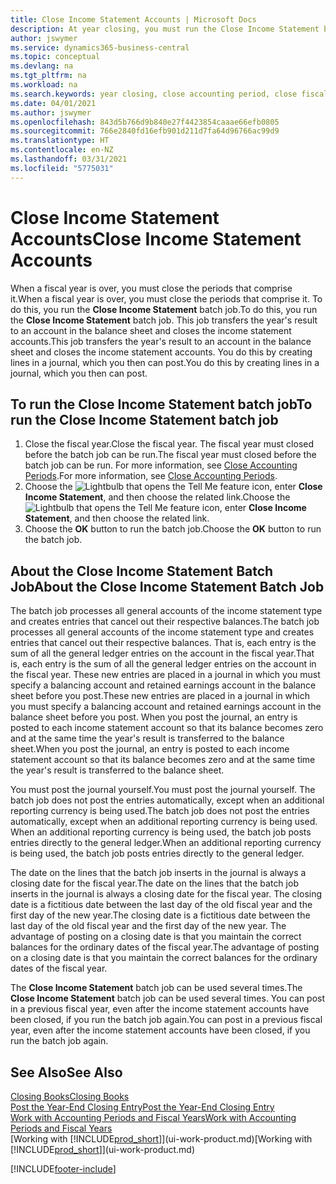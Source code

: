 ```yaml
---
title: Close Income Statement Accounts | Microsoft Docs
description: At year closing, you must run the Close Income Statement batch job to close the accounting periods that make up the fiscal year.
author: jswymer
ms.service: dynamics365-business-central
ms.topic: conceptual
ms.devlang: na
ms.tgt_pltfrm: na
ms.workload: na
ms.search.keywords: year closing, close accounting period, close fiscal year, bank account detailed trial balance
ms.date: 04/01/2021
ms.author: jswymer
ms.openlocfilehash: 843d5b766d9b840e27f4423854caaae66efb0805
ms.sourcegitcommit: 766e2840fd16efb901d211d7fa64d96766ac99d9
ms.translationtype: HT
ms.contentlocale: en-NZ
ms.lasthandoff: 03/31/2021
ms.locfileid: "5775031"
---
```

# <a name="close-income-statement-accounts"></a><span data-ttu-id="b2d9e-103">Close Income Statement Accounts</span><span class="sxs-lookup"><span data-stu-id="b2d9e-103">Close Income Statement Accounts</span></span>
<span data-ttu-id="b2d9e-104">When a fiscal year is over, you must close the periods that comprise it.</span><span class="sxs-lookup"><span data-stu-id="b2d9e-104">When a fiscal year is over, you must close the periods that comprise it.</span></span> <span data-ttu-id="b2d9e-105">To do this, you run the **Close Income Statement** batch job.</span><span class="sxs-lookup"><span data-stu-id="b2d9e-105">To do this, you run the **Close Income Statement** batch job.</span></span> <span data-ttu-id="b2d9e-106">This job transfers the year's result to an account in the balance sheet and closes the income statement accounts.</span><span class="sxs-lookup"><span data-stu-id="b2d9e-106">This job transfers the year's result to an account in the balance sheet and closes the income statement accounts.</span></span> <span data-ttu-id="b2d9e-107">You do this by creating lines in a journal, which you then can post.</span><span class="sxs-lookup"><span data-stu-id="b2d9e-107">You do this by creating lines in a journal, which you then can post.</span></span>

## <a name="to-run-the-close-income-statement-batch-job"></a><span data-ttu-id="b2d9e-108">To run the Close Income Statement batch job</span><span class="sxs-lookup"><span data-stu-id="b2d9e-108">To run the Close Income Statement batch job</span></span>
1. <span data-ttu-id="b2d9e-109">Close the fiscal year.</span><span class="sxs-lookup"><span data-stu-id="b2d9e-109">Close the fiscal year.</span></span> <span data-ttu-id="b2d9e-110">The fiscal year must closed before the batch job can be run.</span><span class="sxs-lookup"><span data-stu-id="b2d9e-110">The fiscal year must closed before the batch job can be run.</span></span> <span data-ttu-id="b2d9e-111">For more information, see [Close Accounting Periods](year-close-account-periods.md).</span><span class="sxs-lookup"><span data-stu-id="b2d9e-111">For more information, see [Close Accounting Periods](year-close-account-periods.md).</span></span>
2. <span data-ttu-id="b2d9e-112">Choose the ![Lightbulb that opens the Tell Me feature](media/ui-search/search_small.png "Tell me what you want to do") icon, enter **Close Income Statement**, and then choose the related link.</span><span class="sxs-lookup"><span data-stu-id="b2d9e-112">Choose the ![Lightbulb that opens the Tell Me feature](media/ui-search/search_small.png "Tell me what you want to do") icon, enter **Close Income Statement**, and then choose the related link.</span></span>
3. <span data-ttu-id="b2d9e-113">Choose the **OK** button to run the batch job.</span><span class="sxs-lookup"><span data-stu-id="b2d9e-113">Choose the **OK** button to run the batch job.</span></span>

## <a name="about-the-close-income-statement-batch-job"></a><span data-ttu-id="b2d9e-114">About the Close Income Statement Batch Job</span><span class="sxs-lookup"><span data-stu-id="b2d9e-114">About the Close Income Statement Batch Job</span></span>
<span data-ttu-id="b2d9e-115">The batch job processes all general accounts of the income statement type and creates entries that cancel out their respective balances.</span><span class="sxs-lookup"><span data-stu-id="b2d9e-115">The batch job processes all general accounts of the income statement type and creates entries that cancel out their respective balances.</span></span> <span data-ttu-id="b2d9e-116">That is, each entry is the sum of all the general ledger entries on the account in the fiscal year.</span><span class="sxs-lookup"><span data-stu-id="b2d9e-116">That is, each entry is the sum of all the general ledger entries on the account in the fiscal year.</span></span> <span data-ttu-id="b2d9e-117">These new entries are placed in a journal in which you must specify a balancing account and retained earnings account in the balance sheet before you post.</span><span class="sxs-lookup"><span data-stu-id="b2d9e-117">These new entries are placed in a journal in which you must specify a balancing account and retained earnings account in the balance sheet before you post.</span></span> <span data-ttu-id="b2d9e-118">When you post the journal, an entry is posted to each income statement account so that its balance becomes zero and at the same time the year's result is transferred to the balance sheet.</span><span class="sxs-lookup"><span data-stu-id="b2d9e-118">When you post the journal, an entry is posted to each income statement account so that its balance becomes zero and at the same time the year's result is transferred to the balance sheet.</span></span>

<span data-ttu-id="b2d9e-119">You must post the journal yourself.</span><span class="sxs-lookup"><span data-stu-id="b2d9e-119">You must post the journal yourself.</span></span> <span data-ttu-id="b2d9e-120">The batch job does not post the entries automatically, except when an additional reporting currency is being used.</span><span class="sxs-lookup"><span data-stu-id="b2d9e-120">The batch job does not post the entries automatically, except when an additional reporting currency is being used.</span></span> <span data-ttu-id="b2d9e-121">When an additional reporting currency is being used, the batch job posts entries directly to the general ledger.</span><span class="sxs-lookup"><span data-stu-id="b2d9e-121">When an additional reporting currency is being used, the batch job posts entries directly to the general ledger.</span></span>

<span data-ttu-id="b2d9e-122">The date on the lines that the batch job inserts in the journal is always a closing date for the fiscal year.</span><span class="sxs-lookup"><span data-stu-id="b2d9e-122">The date on the lines that the batch job inserts in the journal is always a closing date for the fiscal year.</span></span> <span data-ttu-id="b2d9e-123">The closing date is a fictitious date between the last day of the old fiscal year and the first day of the new year.</span><span class="sxs-lookup"><span data-stu-id="b2d9e-123">The closing date is a fictitious date between the last day of the old fiscal year and the first day of the new year.</span></span> <span data-ttu-id="b2d9e-124">The advantage of posting on a closing date is that you maintain the correct balances for the ordinary dates of the fiscal year.</span><span class="sxs-lookup"><span data-stu-id="b2d9e-124">The advantage of posting on a closing date is that you maintain the correct balances for the ordinary dates of the fiscal year.</span></span>

<span data-ttu-id="b2d9e-125">The **Close Income Statement** batch job can be used several times.</span><span class="sxs-lookup"><span data-stu-id="b2d9e-125">The **Close Income Statement** batch job can be used several times.</span></span> <span data-ttu-id="b2d9e-126">You can post in a previous fiscal year, even after the income statement accounts have been closed, if you run the batch job again.</span><span class="sxs-lookup"><span data-stu-id="b2d9e-126">You can post in a previous fiscal year, even after the income statement accounts have been closed, if you run the batch job again.</span></span>

## <a name="see-also"></a><span data-ttu-id="b2d9e-127">See Also</span><span class="sxs-lookup"><span data-stu-id="b2d9e-127">See Also</span></span>

[<span data-ttu-id="b2d9e-128">Closing Books</span><span class="sxs-lookup"><span data-stu-id="b2d9e-128">Closing Books</span></span>](year-close-books.md)  
[<span data-ttu-id="b2d9e-129">Post the Year-End Closing Entry</span><span class="sxs-lookup"><span data-stu-id="b2d9e-129">Post the Year-End Closing Entry</span></span>](year-how-post-year-end-close-entry.md)  
[<span data-ttu-id="b2d9e-130">Work with Accounting Periods and Fiscal Years</span><span class="sxs-lookup"><span data-stu-id="b2d9e-130">Work with Accounting Periods and Fiscal Years</span></span>](finance-accounting-periods-and-fiscal-years.md)  
<span data-ttu-id="b2d9e-131">[Working with [!INCLUDE[prod_short](includes/prod_short.md)]](ui-work-product.md)</span><span class="sxs-lookup"><span data-stu-id="b2d9e-131">[Working with [!INCLUDE[prod_short](includes/prod_short.md)]](ui-work-product.md)</span></span>


[!INCLUDE[footer-include](includes/footer-banner.md)]